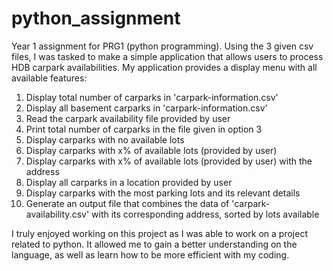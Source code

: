 # python_assignment
Year 1 assignment for PRG1 (python programming). Using the 3 given csv files, I was tasked to make a simple application that allows users to process HDB carpark availabilities. My application provides a display menu with all available features:
1. Display total number of carparks in 'carpark-information.csv'
2. Display all basement carparks in 'carpark-information.csv'
3. Read the carpark availability file provided by user
4. Print total number of carparks in the file given in option 3
5. Display carparks with no available lots
6. Display carparks with x% of available lots (provided by user)
7. Display carparks with x% of available lots (provided by user) with the address
8. Display all carparks in a location provided by user
9. Display carparks with the most parking lots and its relevant details
10. Generate an output file that combines the data of 'carpark-availability.csv' with its corresponding address, sorted by lots available

I truly enjoyed working on this project as I was able to work on a project related to python. It allowed me to gain a better understanding on the language, as well as learn how to be more efficient with my coding.
